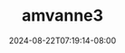 --- 
title: "amvanne3"
description: "download bokep amvanne3   video full new"
date: 2024-08-22T07:19:14-08:00
file_code: "pkky5pcf5laf"
draft: false
cover: "qktgqrb0dix3nb1c.jpg"
tags: ["indo", "bokep-indo", "bokep-viral", "bokep-ig"]
length: 15
fld_id: "1483130"
foldername: "Am vanne new"
categories: ["Am vanne new"]
views: 0
---